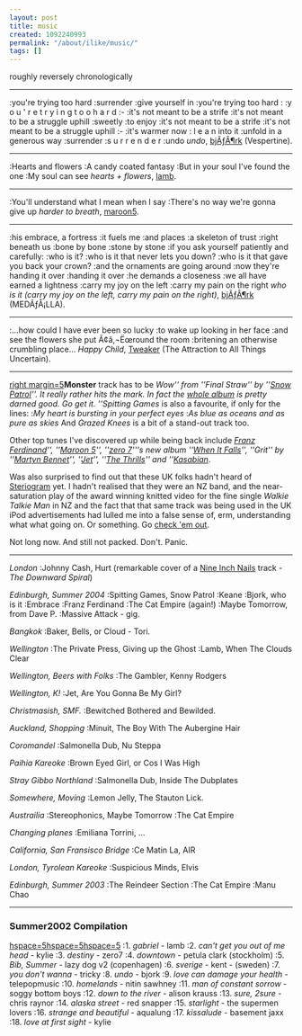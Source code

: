 ```yaml
---
layout: post
title: music
created: 1092240993
permalink: "/about/ilike/music/"
tags: []
---
```

roughly reversely chronologically
<!--break-->

----

:you're trying too hard
:surrender
:give yourself in
:you're trying too hard :
:y o u ' r e   t r y i n g   t o o   h a r d
:-
:it's not meant to be a strife
:it's not meant to be a struggle uphill
:sweetly
:to enjoy
:it's not meant to be a strife
:it's not meant to be a struggle uphill
:-
:it's warmer now : l e a n into it
:unfold in a generous way
:surrender
:s u r r e n d e r
:undo
_undo_, [bjÃƒÂ¶rk](http://www.bjork.com/unity/) (Vespertine).

----

:Hearts and flowers
:A candy coated fantasy
:But in your soul I've found the one
:My soul can see
_hearts + flowers_, [lamb](http://www.lambstar.net/).

----

:You'll understand what I mean when I say
:There's no way we're gonna give up
_harder to breath_, [maroon5](http://maroon5.com/).

----

:his embrace, a fortress
:it fuels me
:and places
:a skeleton of trust
:right beneath us
:bone by bone
:stone by stone
:if you ask yourself patiently and carefully:
:who is it?
:who is it that never lets you down?
:who is it that gave you back your crown?
:and the ornaments are going around
:now they're handing it over
:handing it over
:he demands a closeness
:we all have earned a lightness
:carry my joy on the left
:carry my pain on the right
_who is it (carry my joy on the left, carry my pain on the right)_, [bjÃƒÂ¶rk](http://www.bjork.com/unity/) (MEDÃƒÅ¡LLA).

----

:...how could I have ever been so lucky
:to wake up looking in her face
:and see the flowers she put Ã¢â‚¬Ëœround the room
:britening an otherwise crumbling place...
_Happy Child_, [Tweaker](http://www.tweaker.net/) (The Attraction to All Things Uncertain).

----

[right margin=5](image:1434)__Monster__ track has to be _Wow'' from ''Final Straw'' by ''[Snow Patrol](http://www.snowpatrol.net/)''.  It really rather hits the mark.  In fact the [whole album](http://www.amazon.co.uk/exec/obidos/ASIN/B0001BH15K/202-6537669-9498213) is pretty darned good.  Go get it.  ''Spitting Games_ is also a favourite, if only for the lines:
:_My heart is bursting in your perfect eyes_
:_As blue as oceans and as pure as skies_
And _Grazed Knees_ is a bit of a stand-out track too.

<!--break-->

Other top tunes I've discovered up while being back include _[Franz Ferdinand](http://www.franzferdinand.co.uk/)'', ''[Maroon 5](http://www.bbc.co.uk/cgi-perl/music/muze/index.pl?site=music&action=list_album&album_id=714402)'', ''[zero 7](http://www.zero7.co.uk/)'''s new album ''[When It Falls](http://www.bbc.co.uk/cgi-perl/music/muze/index.pl?site=music&action=list_album&album_id=157872)'', ''Grit'' by ''[Martyn Bennet](http://realworldrecords.com/grit/)'', ''[Jet](http://www.bbc.co.uk/cgi-perl/music/muze/index.pl?site=music&action=list_album&album_id=718483)'', ''[The Thrills](http://www.bbc.co.uk/music/profiles/thrills.shtml)'' and ''[Kasabian](http://www.kasabian.co.uk/)_.

Was also surprised to find out that these UK folks hadn't heard of [Steriogram](http://www.steriogram.com/) yet.  I hadn't realised that they were an NZ band, and the near-saturation play of the award winning knitted video for the fine single _Walkie Talkie Man_ in NZ and the fact that that same track was being used in the UK iPod advertisements had lulled me into a false sense of, erm, understanding what what going on.  Or something.  Go [check 'em out](http://www.steriogram.com/).

Not long now.  And still not packed.  Don't. Panic.

----

_London_ 
:Johnny Cash, Hurt (remarkable cover of a [Nine Inch Nails](http://www.nin.com/) track - _The Downward Spiral_)

_Edinburgh, Summer 2004_
:Spitting Games, Snow Patrol
:Keane
:Bjork, who is it
:Embrace
:Franz Ferdinand
:The Cat Empire (again!)
:Maybe Tomorrow, from Dave P.
:Massive Attack - gig.

_Bangkok_
:Baker, Bells, or Cloud - Tori.

_Wellington_
:The Private Press, Giving up the Ghost
:Lamb, When The Clouds Clear

_Wellington, Beers with Folks_
:The Gambler, Kenny Rodgers

_Wellington, K!_
:Jet, Are You Gonna Be My Girl?

_Christmasish, SMF._
:Bewitched Bothered and Bewilded.

_Auckland, Shopping_
:Minuit, The Boy With The Aubergine Hair

_Coromandel_
:Salmonella Dub, Nu Steppa

_Paihia Kareoke_
:Brown Eyed Girl, or Cos I Was High

_Stray Gibbo Northland_
:Salmonella Dub, Inside The Dubplates

_Somewhere, Moving_
:Lemon Jelly, The Stauton Lick.

_Austrailia_
:Stereophonics, Maybe Tomorrow
:The Cat Empire

_Changing planes_
:Emiliana Torrini, ...

_California, San Fransisco Bridge_
:Ce Matin La, AIR


_London, Tyrolean Kareoke_
:Suspicious Minds, Elvis

_Edinburgh, Summer 2003_
:The Reindeer Section
:The Cat Empire
:Manu Chao

----

### Summer2002 Compilation
[hspace=5](image:1543)[hspace=5](image:1544)[hspace=5](image:1542)
:1. _gabriel_ - lamb
:2. _can't get you out of me head_ - kylie
:3. _destiny_ - zero7
:4. _downtown_ - petula clark (stockholm)
:5. _Bib, Summer_ - lazy dog v2 (copenhagen)
:6. _sverige_ - kent - (sweden)
:7. _you don't wanna_ - tricky
:8. _undo_ - bjork
:9. _love can damage your health_ - telepopmusic
:10. _homelands_ - nitin sawhney
:11. _man of constant sorrow_ - soggy bottom boys
:12. _down to the river_ - alison krauss
:13. _sure, 2sure_ - chris raynor
:14. _alaska street_ - red snapper
:15. _starlight_ - the supermen lovers
:16. _strange and beautiful_ - aqualung
:17. _kissalude_ - basement jaxx
:18. _love at first sight_ - kylie


